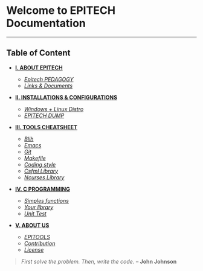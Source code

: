 # Welcome to EPITECH Documentation
***

## Table of Content

* **[I. ABOUT EPITECH](./)**

    - [*Epitech PEDAGOGY*](about_epitech/epitech.md)
    - [*Links & Documents*](about_epitech/links_docs.md)

* **[II. INSTALLATIONS & CONFIGURATIONS](install_config/dual_boot.md)**

    - [*Windows + Linux Distro*](install_config/dual_boot.md)
    - [*EPITECH DUMP*](install_config/dump.md)

* **[III. TOOLS CHEATSHEET](tools_cheatsheet/git.md)**

    - [*Blih*](tools_cheatsheet/blih.md)
    - [*Emacs*](tools_cheatsheet/emacs.md)
    - [*Git*](tools_cheatsheet/git.md)
    - [*Makefile*](tools_cheatsheet/makefile.md)
    - [*Coding style*](tools_cheatsheet/coding_style.md)
    - [*Csfml Library*](tools_cheatsheet/csfml.md)
    - [*Ncurses Library*](tools_cheatsheet/ncurses.md)

* **[IV. C PROGRAMMING](c_programming/functions.md)**

    - [*Simples functions*](c_programming/functions.md)
    - [*Your library*](c_programming/libmy.md)
    - [*Unit Test*](c_programming/unit_test.md)

* **[V. ABOUT US](about_us/epitools.md)**

    - [*EPITOOLS*](about_us/epitools.md)
    - [*Contribution*](about_us/contribution.md)
    - [*License*](about_us/license.md)

> *First solve the problem. Then, write the code.* – **John Johnson**